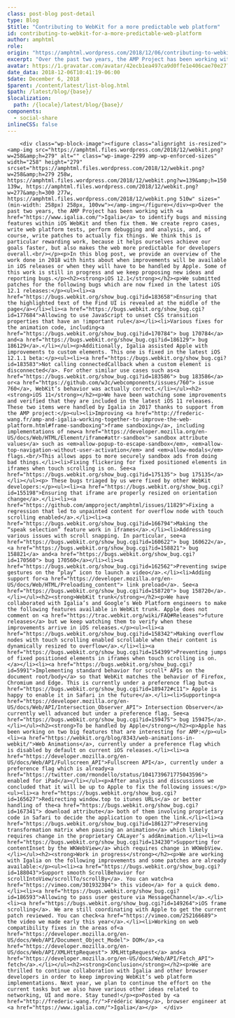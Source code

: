 ```yaml
---
class: post-blog post-detail
type: Blog
$title: "Contributing to WebKit for a more predictable web platform"
id: contributing-to-webkit-for-a-more-predictable-web-platform
author: amphtml
role: 
origin: "https://amphtml.wordpress.com/2018/12/06/contributing-to-webkit-for-a-more-predictable-web-platform/amp/"
excerpt: "Over the past two years, the AMP Project has been working with Igalia to identify bugs and missing features within iOS WebKit and then fix them. We create repro cases, write web platform tests, perform debugging and analysis, and, of course, write patches to actually fix things. We think this is particular rewarding work, because [&#8230;]"
avatar: https://1.gravatar.com/avatar/42ecb1ea497ca9d0ffe1e406cae70e27?s=96&d=identicon&r=G
date_data: 2018-12-06T10:41:19-06:00
$date: December 6, 2018
$parent: /content/latest/list-blog.html
$path: /latest/blog/{base}/
$localization:
  path: /{locale}/latest/blog/{base}/
components:
  - social-share
inlineCSS: false
---
```


<div class="amp-wp-article-content">

		<div class="wp-block-image"><figure class="alignright is-resized"><amp-img src="https://amphtml.files.wordpress.com/2018/12/webkit.png?w=258&amp;h=279" alt="" class="wp-image-2299 amp-wp-enforced-sizes" width="258" height="279" srcset="https://amphtml.files.wordpress.com/2018/12/webkit.png?w=258&amp;h=279 258w, https://amphtml.files.wordpress.com/2018/12/webkit.png?w=139&amp;h=150 139w, https://amphtml.files.wordpress.com/2018/12/webkit.png?w=277&amp;h=300 277w, https://amphtml.files.wordpress.com/2018/12/webkit.png 510w" sizes="(min-width: 258px) 258px, 100vw"></amp-img></figure></div><p>Over the past two years, the AMP Project has been working with <a href="https://www.igalia.com/">Igalia</a> to identify bugs and missing features within iOS WebKit and then fix them. We create repro cases, write web platform tests, perform debugging and analysis, and, of course, write patches to actually fix things. We think this is particular rewarding work, because it helps ourselves achieve our goals faster, but also makes the web more predictable for developers overall.<br/></p><p>In this blog post, we provide an overview of the work done in 2018 with hints about when improvements will be available in iOS releases or when they will have to be handled by Apple. Some of this work is still in progress and we keep proposing new ideas and reporting bugs.</p><h2><strong>iOS 12.1</strong></h2><p>We submitted patches for the following bugs which are now fixed in the latest iOS 12.1 releases:</p><ul><li><a href="https://bugs.webkit.org/show_bug.cgi?id=183658">Ensuring that the highlighted text of the Find UI is revealed at the middle of the page</a></li><li><a href="https://bugs.webkit.org/show_bug.cgi?id=177684">Allowing to use JavaScript to unset CSS transition properties that have an !important rule</a></li><li>Various fixes for the animation code, including<a href="https://bugs.webkit.org/show_bug.cgi?id=170784"> bug 170784</a> and<a href="https://bugs.webkit.org/show_bug.cgi?id=186129"> bug 186129</a>.</li></ul><p>Additionally, Igalia assisted Apple with improvements to custom elements. This one is fixed in the latest iOS 12.1.1 beta:</p><ul><li><a href="https://bugs.webkit.org/show_bug.cgi?id=183583">Not calling connectedCallback when a custom element is disconnected</a>. For other similar use cases such as<a href="https://bugs.webkit.org/show_bug.cgi?id=183586"> bug 183586</a> or<a href="https://github.com/w3c/webcomponents/issues/760"> issue 760</a>, WebKit’s behavior was actually correct.</li></ul><h2><strong>iOS 11</strong></h2><p>We have been watching some improvements and verified that they are included in the latest iOS 11 releases. These two items were handled by Igalia in 2017 thanks to support from the AMP project:</p><ul><li>Improving <a href="http://frederic-wang.fr/amp-and-igalia-working-together-to-improve-the-web-platform.html#frame-sandboxing">frame sandboxing</a>, including implementations of new<a href="https://developer.mozilla.org/en-US/docs/Web/HTML/Element/iframe#attr-sandbox"> sandbox attribute values</a> such as <em>allow-popup-to-escape-sandbox</em>, <em>allow-top-navigation-without-user-activation</em> and <em>allow-modals</em> flags.<br/>This allows apps to more securely sandbox ads from doing bad things.</li><li>Fixing flickering for fixed positioned elements in iframes when touch scrolling is on. See<a href="https://bugs.webkit.org/show_bug.cgi?id=175135"> bug 175135</a></li></ul><p> These bugs triaged by us were fixed by other WebKit developers:</p><ul><li><a href="https://bugs.webkit.org/show_bug.cgi?id=155198">Ensuring that iframe are properly resized on orientation change</a>.</li><li><a href="https://github.com/ampproject/amphtml/issues/11829">Fixing a regression that led to unpainted content for overflow node with touch scrolling enabled</a>.</li><li><a href="https://bugs.webkit.org/show_bug.cgi?id=166794">Making the “speak selection” feature work in iframes</a>.</li><li>Addressing various issues with scroll snapping. In particular, see<a href="https://bugs.webkit.org/show_bug.cgi?id=160622"> bug 160622</a>,<a href="https://bugs.webkit.org/show_bug.cgi?id=158821"> bug 158821</a> and<a href="https://bugs.webkit.org/show_bug.cgi?id=170560"> bug 170560</a></li><li><a href="https://bugs.webkit.org/show_bug.cgi?id=162562">Preventing swipe gestures on the “play” icon to launch a video</a>.</li><li>Adding support for<a href="https://developer.mozilla.org/en-US/docs/Web/HTML/Preloading_content"> link preload</a>. See<a href="https://bugs.webkit.org/show_bug.cgi?id=158720"> bug 158720</a>.</li></ul><h2><strong>WebKit trunk</strong></h2><p>We have collaborated with Igalia’s and Google’s Web Platform engineers to make the following features available in WebKit trunk. Apple does not comment on <a href="https://trac.webkit.org/wiki/FAQ#Releases">future releases</a> but we keep watching them to verify when these improvements arrive in iOS releases.</p><ul><li><a href="https://bugs.webkit.org/show_bug.cgi?id=158342">Making overflow nodes with touch scrolling enabled scrollable when their content is dynamically resized to overflow</a>.</li><li><a href="https://bugs.webkit.org/show_bug.cgi?id=154399">Preventing jumps of fixed positioned elements in iframes when touch scrolling is on.</a></li><li><a href="https://bugs.webkit.org/show_bug.cgi?id=5991">Implementing standard behavior for scroll* APIs on the document root/body</a> so that WebKit matches the behavior of Firefox, Chromium and Edge. This is currently under a preference flag but<a href="https://bugs.webkit.org/show_bug.cgi?id=189472#c11"> Apple is happy to enable it in Safari in the future</a>.</li><li>Supporting<a href="https://developer.mozilla.org/en-US/docs/Web/API/Intersection_Observer_API"> Intersection Observer</a> currently well advanced but under a preference flag. See<a href="https://bugs.webkit.org/show_bug.cgi?id=159475"> bug 159475</a>.</li></ul><h2><strong>To be handled by Apple</strong></h2><p>Apple has been working on two big features that are interesting for AMP:</p><ul><li><a href="https://webkit.org/blog/8343/web-animations-in-webkit/">Web Animations</a>, currently under a preference flag which is disabled by default on current iOS releases.</li><li><a href="https://developer.mozilla.org/en-US/docs/Web/API/Fullscreen_API">Fullscreen API</a>, currently under a preference flag which is already<a href="https://twitter.com/rmondello/status/1041739671775043596"> enabled for iPad</a></li></ul><p>After analysis and discussions we concluded that it will be up to Apple to fix the following issues:</p><ul><li><a href="https://bugs.webkit.org/show_bug.cgi?id=165627">Redirecting window.top to itunes URLs</a> or better handling of the<a href="https://bugs.webkit.org/show_bug.cgi?id=167341"> download attribute</a> both of them involving proprietary code in Safari to decide the application to open the link.</li><li><a href="https://bugs.webkit.org/show_bug.cgi?id=186127">Preserving transformation matrix when pausing an animation</a> which likely requires change in the proprietary CALayer’s addAnimation.</li><li><a href="https://bugs.webkit.org/show_bug.cgi?id=134230">Supporting for contentInset by the WKWebView</a> which requires change in WKWebView.</li></ul><h2><strong>Work in progress</strong></h2><p>We are working with Igalia on the following improvements and some patches are already available:</p><ul><li><a href="https://bugs.webkit.org/show_bug.cgi?id=188043">Support smooth ScrollBehavior for scrollIntoView/scrollTo/scrollBy</a>. You can watch<a href="https://vimeo.com/301932304"> this video</a> for a quick demo.</li><li><a href="https://bugs.webkit.org/show_bug.cgi?id=186593">Allowing to pass user gesture via MessageChannel</a>.</li><li><a href="https://bugs.webkit.org/show_bug.cgi?id=149264">iOS frame scrolling</a>. We are still coordinating with Apple to get the current patch reviewed. You can check<a href="https://vimeo.com/252166689"> the video we made early this year</a>.</li><li>Working on web compatibility fixes in the areas of<a href="https://developer.mozilla.org/en-US/docs/Web/API/Document_Object_Model"> DOM</a>,<a href="https://developer.mozilla.org/en-US/docs/Web/API/XMLHttpRequest"> XMLHttpRequest</a> and<a href="https://developer.mozilla.org/en-US/docs/Web/API/Fetch_API"> fetch</a>.</li></ul><h2><strong>Conclusion</strong></h2><p>We are thrilled to continue collaboration with Igalia and other browser developers in order to keep improving WebKit’s web platform implementations. Next year, we plan to continue the effort on the current tasks but we also have various other ideas related to networking, UI and more. Stay tuned!</p><p>Posted by <a href="http://frederic-wang.fr/">Frédéric Wang</a>, browser engineer at <a href="https://www.igalia.com/">Igalia</a></p>	</div>

	

</div>

